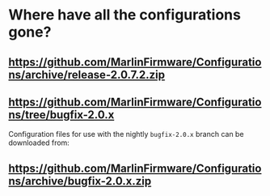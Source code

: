 # Where have all the configurations gone?

## https://github.com/MarlinFirmware/Configurations/archive/release-2.0.7.2.zip

## https://github.com/MarlinFirmware/Configurations/tree/bugfix-2.0.x

Configuration files for use with the nightly `bugfix-2.0.x` branch can be downloaded from:

## https://github.com/MarlinFirmware/Configurations/archive/bugfix-2.0.x.zip
